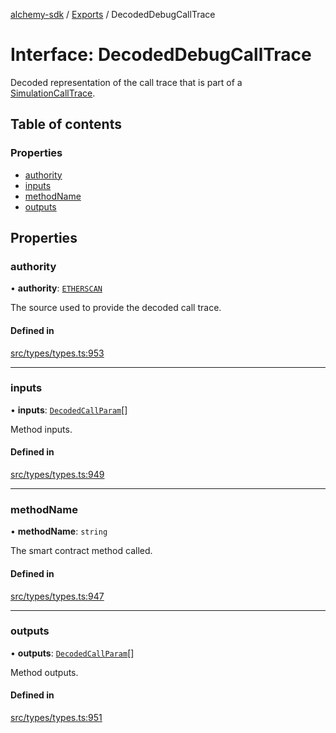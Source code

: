 [alchemy-sdk](../README.md) / [Exports](../modules.md) / DecodedDebugCallTrace

# Interface: DecodedDebugCallTrace

Decoded representation of the call trace that is part of a
[SimulationCallTrace](SimulationCallTrace.md).

## Table of contents

### Properties

- [authority](DecodedDebugCallTrace.md#authority)
- [inputs](DecodedDebugCallTrace.md#inputs)
- [methodName](DecodedDebugCallTrace.md#methodname)
- [outputs](DecodedDebugCallTrace.md#outputs)

## Properties

### authority

• **authority**: [`ETHERSCAN`](../enums/DecodingAuthority.md#etherscan)

The source used to provide the decoded call trace.

#### Defined in

[src/types/types.ts:953](https://github.com/alchemyplatform/alchemy-sdk-js/blob/4e3af22/src/types/types.ts#L953)

___

### inputs

• **inputs**: [`DecodedCallParam`](DecodedCallParam.md)[]

Method inputs.

#### Defined in

[src/types/types.ts:949](https://github.com/alchemyplatform/alchemy-sdk-js/blob/4e3af22/src/types/types.ts#L949)

___

### methodName

• **methodName**: `string`

The smart contract method called.

#### Defined in

[src/types/types.ts:947](https://github.com/alchemyplatform/alchemy-sdk-js/blob/4e3af22/src/types/types.ts#L947)

___

### outputs

• **outputs**: [`DecodedCallParam`](DecodedCallParam.md)[]

Method outputs.

#### Defined in

[src/types/types.ts:951](https://github.com/alchemyplatform/alchemy-sdk-js/blob/4e3af22/src/types/types.ts#L951)
